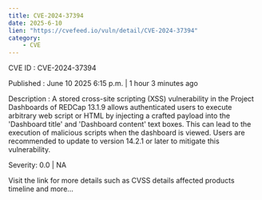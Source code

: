 ```yaml
---
title: CVE-2024-37394
date: 2025-6-10
lien: "https://cvefeed.io/vuln/detail/CVE-2024-37394"
category:
    - CVE
---
```


CVE ID : CVE-2024-37394

Published :  June 10
2025
6:15 p.m. | 1 hour
3 minutes ago

Description : A stored cross-site scripting (XSS) vulnerability in the Project Dashboards of REDCap 13.1.9 allows authenticated users to execute arbitrary web script or HTML by injecting a crafted payload into the 'Dashboard title' and 'Dashboard content' text boxes. This can lead to the execution of malicious scripts when the dashboard is viewed. Users are recommended to update to version 14.2.1 or later to mitigate this vulnerability.

Severity: 0.0 | NA

Visit the link for more details
such as CVSS details
affected products
timeline
and more...
